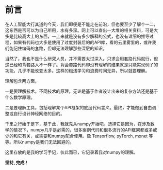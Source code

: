 # 前言

在人工智能大行其道的今天，我们即便是不能走在前沿，但也要至少了解个一二，这东西是否可以为自己所用，水有多深。网上可以查出一大堆的相关资料，可是大多是比较高大上的东西，一上来就是没有多少解释的公式，也没有详细的推导过程，如果有代码也大多是使用了过度封装后的的API库，看的云里雾里的，或许我们能记住编码的套路，但却无法理解那些深层的知识。

当然了，我也不是什么研究人员，并不需要太过深入，只求会用套路代码就行，但这已经和背套路大不一样了。背会套路代码却没有理解的结果就是只能实现例子的功能，几乎不能改变太多。这样的粗浅学习和浪费时间无异，所以就要理解。

理解包含两方面，

一是要理解技术，不同技术的原理，无论是基于作者设计出来的复杂方法还是基于什么数学原理。

二是要理解工具，包括理解某个API框架的底层代码含义。最终，才能做到自由调整或自行设计神经网络的目的。

千里之行始于足下，基于此，我就先从numpy开始吧。选择它是因为，在涉及数学的情况下，numpy几乎是必需的，很多案例代码和很多流行的API框架都或多或少的和它有关，或需要和numpy配合使用。像 Tensorflow, pyTorch, mxnet 等等。所以numpy是我们无法回避的。

这里存放的是我的学习手记，仅此而已，它记录着我对numpy的理解。

**坚持, 完成！**



